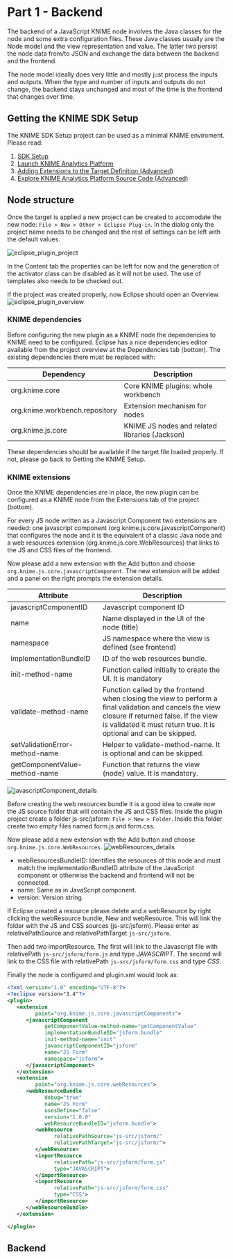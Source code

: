 # Part 1 - Backend

The backend of a JavaScript KNIME node involves the Java classes for the node and some extra configuration files. These Java classes usually are the Node model and the view representation and value. The latter two persist the node data from/to JSON and exchange the data between the backend and the frontend.

The node model ideally does very little and mostly just process the inputs and outputs. When the type and number of inputs and outputs do not change, the backend stays unchanged and most of the time is the frontend that changes over time.

## Getting the KNIME SDK Setup
The KNIME SDK Setup project can be used as a minimal KNIME enviroment. Please read:
1. [SDK Setup](https://github.com/knime/knime-sdk-setup/tree/releases/2019-12#sdk-setup)
2. [Launch KNIME Analytics Platform](https://github.com/knime/knime-sdk-setup/tree/releases/2019-12#sdk-setup)
3. [Adding Extensions to the Target Definition (Advanced)](https://github.com/knime/knime-sdk-setup/tree/releases/2019-12#adding-extensions-to-the-target-definition-advanced)
4. [Explore KNIME Analytics Platform Source Code (Advanced)](https://github.com/knime/knime-sdk-setup/tree/releases/2019-12#explore-knime-analytics-platform-source-code-advanced)

## Node structure
Once the target is applied a new project can be created to accomodate the new node: 
`File > New > Other > Eclipse Plug-in`. In the dialog only the project name needs to be changed and the rest of settings can be left with the default values.

![eclipse_plugin_project](img/eclipse_plugin_project.PNG)

In the Content tab the properties can be left for now and the generation of the activator class can be disabled as it will not be used. The use of templates also needs to be checked out.

If the project was created properly, now Eclipse should open an Overview.
![eclipse_plugin_overview](img/eclipse_plugin_overview.PNG)

### KNIME dependencies
Before configuring the new plugin as a KNIME node the dependencies to KNIME need to be configured. Eclipse has a nice dependencies editor available from the project overview at the Dependencies tab (bottom). The existing dependencies there must be replaced with:

| Dependency | Description |
| - | - |
| org.knime.core | Core KNIME plugins: whole workbench |
| org.knime.workbench.repository | Extension mechanism for nodes |
| org.knime.js.core | KNIME JS nodes and related libraries (Jackson) |

These dependencies should be available if the target file loaded properly. If not, please go back to Getting the KNIME Setup.

### KNIME extensions
Once the KNIME dependencies are in place, the new plugin can be configured as a KNIME node from the Extensions tab of the project (bottom).

For every JS node written as a Javascript Component two extensions are needed: one javascript component (org.knime.js.core.javascriptComponent) that configures the node and it is the equivalent of a classic Java node and a web resources extension (org.knime.js.core.WebResources) that links to the JS and CSS files of the frontend.

Now please add a new extension with the Add button and choose `org.knime.js.core.javascriptComponent`. The new extension will be added and a panel on the right prompts the extension details.

| Attribute | Description |
| - | - |
| javascriptComponentID | Javascript component ID |
| name | Name displayed in the UI of the node (title) |
| namespace | JS namespace where the view is defined (see frontend) |
| implementationBundleID | ID of the web resources bundle. |
| init-method-name | Function called initially to create the UI. It is mandatory |
| validate-method-name | Function called by the frontend when closing the view to perform a final validation and cancels the view closure if returned false. If the view is validated it must return true. It is optional and can be skipped. |
| setValidationError-method-name | Helper to validate-method-name. It is optional and can be skipped. |
| getComponentValue-method-name | Function that returns the view (node) value. It is mandatory. |

![javascriptComponent_details](img/javascriptComponent_details.PNG)

Before creating the web resources bundle it is a good idea to create now the JS source folder that will contain the JS and CSS files. Inside the plugin project create a folder js-src/jsform: `File > New > Folder`. Inside this folder create two empty files named form.js and form.css.

Now please add a new extension with the Add button and choose `org.knime.js.core.WebResources`.
![webResources_details](img/webResources_details.PNG)

* webResourcesBundleID: Identifies the resources of this node and must match the implementationBundleID attribute of the JavaScript component or otherwise the backend and frontend will not be connected.
* name: Same as in JavaScript component.
* version: Version string.

If Eclipse created a resource please delete and a webResource by right clicking the webResource bundle, New and webResource. This will link the folder with the JS and CSS sources (js-src/jsform). Please enter as relativePathSource and relativePathTarget `js-src/jsform`.

Then add two importResource. The first will link to the Javascript file with relativePath `js-src/jsform/form.js` and type *JAVASCRIPT*. The second will link to the CSS file with relativePath `js-src/jsform/form.css` and type *CSS*.

Finally the node is configured and plugin.xml would look as:
```xml
<?xml version="1.0" encoding="UTF-8"?>
<?eclipse version="3.4"?>
<plugin>
   <extension
         point="org.knime.js.core.javascriptComponents">
      <javascriptComponent
            getComponentValue-method-name="getComponentValue"
            implementationBundleID="jsform.bundle"
            init-method-name="init"
            javascriptComponentID="jsform"
            name="JS Form"
            namespace="jsform">
      </javascriptComponent>
   </extension>
   <extension
         point="org.knime.js.core.webResources">
      <webResourceBundle
            debug="true"
            name="JS Form"
            usesDefine="false"
            version="1.0.0"
            webResourceBundleID="jsform.bundle">
         <webResource
               relativePathSource="js-src/jsform/"
               relativePathTarget="js-src/jsform/">
         </webResource>
         <importResource
               relativePath="js-src/jsform/form.js"
               type="JAVASCRIPT">
         </importResource>
         <importResource
               relativePath="js-src/jsform/form.css"
               type="CSS">
         </importResource>
      </webResourceBundle>
   </extension>

</plugin>
```

## Backend

